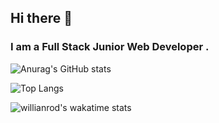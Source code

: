 ## Hi there 👋
### I am a Full Stack Junior Web Developer . 

![Anurag's GitHub stats](https://github-readme-stats.vercel.app/api?username=kevAs&show_icons=true&theme=bear)

![Top Langs](https://github-readme-stats.vercel.app/api/top-langs/?username=kevAs&theme=bear&layout=compact)

![willianrod's wakatime stats](https://github-readme-stats.vercel.app/api/wakatime?username=kevAs8theme=bear&layout=compact)

<!--
**nazam1998/nazam1998** is a ✨ _special_ ✨ repository because its `README.md` (this file) appears on your GitHub profile.
-->
